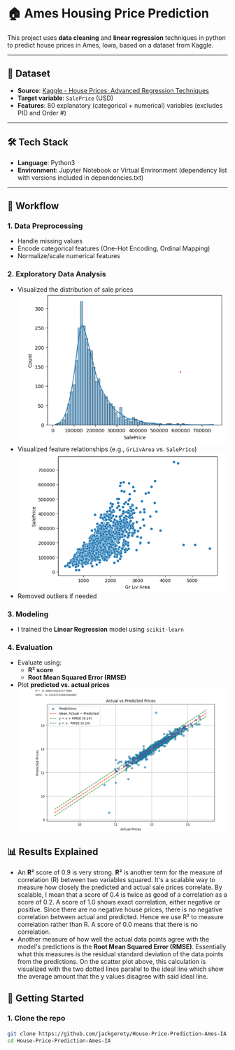 # 🏠 Ames Housing Price Prediction

This project uses **data cleaning** and **linear regression** techniques in python to predict house prices in Ames, Iowa, based on a dataset from Kaggle.

---

## 📁 Dataset

- **Source**: [Kaggle - House Prices: Advanced Regression Techniques](https://www.kaggle.com/competitions/house-prices-advanced-regression-techniques/data)
- **Target variable**: `SalePrice` (USD)
- **Features**: 80 explanatory (categorical + numerical) variables (excludes PID and Order #) 

---

## 🛠️ Tech Stack

- **Language**: Python3
- **Environment**: Jupyter Notebook or Virtual Environment (dependency list with versions included in dependencies.txt)

---

## 🧪 Workflow

### 1. **Data Preprocessing**
- Handle missing values
- Encode categorical features (One-Hot Encoding, Ordinal Mapping)
- Normalize/scale numerical features

### 2. **Exploratory Data Analysis**
- Visualized the distribution of sale prices
  ![Price Distribution](images/salepricedist.png)
- Visualized feature relationships (e.g., `GrLivArea` vs. `SalePrice`)
  ![General Living Area vs Sale Price](images/grlivar_vs_saleprice.png)
- Removed outliers if needed

### 3. **Modeling**
- I trained the **Linear Regression** model using `scikit-learn`

### 4. **Evaluation**
- Evaluate using:
  - **R² score**
  - **Root Mean Squared Error (RMSE)**
- Plot **predicted vs. actual prices**
![Evaluation](images/eval1.png)

## 📊 Results Explained
- An **R²** score of 0.9 is very strong. **R²** is another term for the measure of correlation (R) between two variables squared. It's a scalable way to measure how closely the predicted and actual sale prices correlate. By scalable, I mean that a score of 0.4 is twice as good of a correlation as a score of 0.2. A score of 1.0 shows exact correlation, either negative or positive. Since there are no negative house prices, there is no negative correlation between actual and predicted. Hence we use R² to measure correlation rather than R. A score of 0.0 means that there is no correlation. 
- Another measure of how well the actual data points agree with the model's predictions is the **Root Mean Squared Error (RMSE)**. Essentially what this measures is the residual standard deviation of the data points from the predictions. On the scatter plot above, this calculation is visualized with the two dotted lines parallel to the ideal line which show the average amount that the y values disagree with said ideal line.

## 🚀 Getting Started

### 1. Clone the repo
```bash
git clone https://github.com/jackgerety/House-Price-Prediction-Ames-IA.git
cd House-Price-Prediction-Ames-IA
